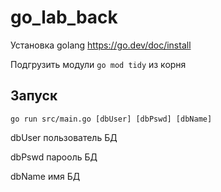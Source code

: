 # go_lab_back

Установка golang https://go.dev/doc/install

Подгрузить модули ``` go mod tidy ``` из корня

## Запуск

``` go run src/main.go [dbUser] [dbPswd] [dbName] ```

  dbUser пользователь БД

  dbPswd парооль БД

  dbName имя БД
